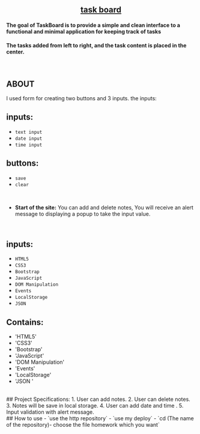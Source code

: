 
<h2 align="center"><u>task board</u></h2>

<h4>The goal of TaskBoard is to provide a simple and clean interface to a functional and minimal application for keeping track of tasks</h4>
<h4>The tasks added from left to right, and the task content is placed in the center.</h4>


<p align="center">
<br>
</p>

## ABOUT
I used form for creating two buttons and 3 inputs.
the inputs:


## inputs:
 - `text input`
 - `date input`
 - `time input`


## buttons:
- `save`
- `clear`

<br>

* **Start of the site:** You can add and delete notes, You will receive an alert message to displaying a popup to take the input value.


<br>

## inputs:
 - `HTML5`
 - `CSS3`
 - `Bootstrap`
 - `JavaScript`
 - `DOM Manipulation`
 - `Events`
 - `LocalStorage`
 - `JSON`

## Contains:
- 'HTML5'
- 'CSS3'
- 'Bootstrap'
- 'JavaScript'
- 'DOM Manipulation'
- 'Events'
- 'LocalStorage'
- 'JSON '

 <br>
## Project Specifications:
1. User can add notes.
2. User can delete notes.
3. Notes will be save in local storage.
4. User can add date and time .
5. Input validation with alert message.

<br>
## How to use
 - `use the http repository`
 - `use my deploy`
 - `cd (The name of the repository)- choose the file homework which you want`


